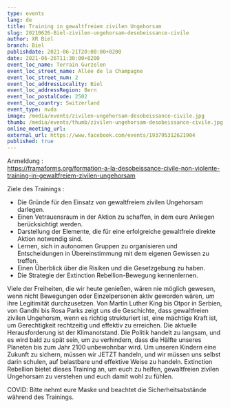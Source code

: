 ```yaml
---
type: events
lang: de
title: Training in gewaltfreiem zivilen Ungehorsam
slug: 20210626-Biel-zivilen-ungehorsam-desobeissance-civile
author: XR Biel
branch: Biel
publishdate: 2021-06-21T20:00:00+0200
date: 2021-06-26T11:30:00+0200
event_loc_name: Terrain Gurzelen
event_loc_street_name: Allée de la Champagne
event_loc_street_num: 2
event_loc_addressLocality: Biel
event_loc_addressRegion: Bern
event_loc_postalCode: 2502
event_loc_country: Switzerland
event_type: nvda
image: /media/events/zivilen-ungehorsam-desobeissance-civile.jpg
thumb: /media/events/thumb/zivilen-ungehorsam-desobeissance-civile.jpg
online_meeting_url: 
external_url: https://www.facebook.com/events/193795312621904
published: true
---
```

Anmeldung :\
<https://framaforms.org/formation-a-la-desobeissance-civile-non-violente-training-in-gewaltfreiem-zivilen-ungehorsam>

Ziele des Trainings :
- Die Gründe für den Einsatz von gewaltfreiem zivilen Ungehorsam darlegen.
- Einen Vetrauensraum in der Aktion zu schaffen, in dem eure Anliegen berücksichtigt werden.
- Darstellung der Elemente, die für eine erfolgreiche gewaltfreie direkte Aktion notwendig sind.
- Lernen, sich in autonomen Gruppen zu organisieren und Entscheidungen in Übereinstimmung mit dem eigenen Gewissen zu treffen.
- Einen Überblick über die Risiken und die Gesetzgebung zu haben.
- Die Strategie der Extinction Rebellion-Bewegung kennenlernen.

Viele der Freiheiten, die wir heute genießen, wären nie möglich gewesen, wenn nicht Bewegungen oder Einzelpersonen aktiv geworden wären, um ihre Legitimität durchzusetzen. Von Martin Luther King bis Otpor in Serbien, von Gandhi bis Rosa Parks zeigt uns die Geschichte, dass gewaltfreien zivilen Ungehorsm, wenn es richtig strukturiert ist, eine mächtige Kraft ist, um Gerechtigkeit rechtzeitig und effektiv zu erreichen. Die aktuelle Herausforderung ist der Klimanotstand. Die Politik handelt zu langsam, und es wird bald zu spät sein, um zu verhindern, dass die Hälfte unseres Planeten bis zum Jahr 2100 unbewohnbar wird. Um unseren Kindern eine Zukunft zu sichern, müssen wir JETZT handeln, und wir müssen uns selbst darin schulen, auf belastbare und effektive Weise zu handeln. Extinction Rebellion bietet dieses Training an, um euch zu helfen, gewaltfreien zivilen Ungehorsam zu verstehen und euch damit wohl zu fühlen.

COVID: Bitte nehmt eure Maske und beachtet die Sicherheitsabstände während des Trainings.
